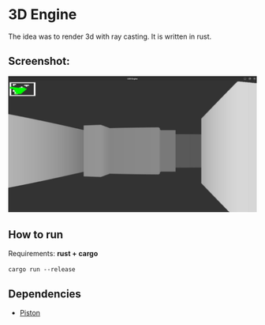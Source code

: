 # 3D Engine

The idea was to render 3d with ray casting. It is written in rust.

## Screenshot:

![Screenshot](./screenshot.jpg)

## How to run

Requirements: **rust + cargo**

`cargo run --release`

## Dependencies

- [Piston](https://crates.io/crates/piston)
